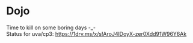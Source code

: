 # Dojo
Time to kill on some boring days -_-
<br/>
Status for uva/cp3: https://1drv.ms/x/s!AroJ4lDoyX-zer0Xdd91W96Y6Ak
